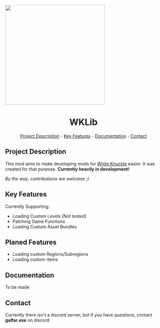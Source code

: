 <img src="https://shared.cloudflare.steamstatic.com/store_item_assets/steam/apps/3195790/logo.png" width="320" style="margin-let:auto;margin-right:auto;display:block;"><h1 align="center">WKLib</h1>
<p align="center"><a href="#project-description">Project Description</a> - <a href="#key-features">Key Features</a> - <a href="#documentation">Documentation</a> - <a href="#contact">Contact</a></p>

## Project Description

This mod aims to make developing mods for [White Knuckle](https://store.steampowered.com/app/3195790/White_Knuckle/) easier. It was created for that purpose. **Currently heavily in development!**

_By the way, contributions are welcome ;)_

## Key Features

Currently Supporting:

*   Loading Custom Levels _(Not tested)_
*   Patching Game Functions
*   Loading Custom Asset Bundles

## Planed Features

*   Loading custom Regions/Subregions
*   Loading custom items

## Documentation
To be made

## Contact
Currently there isn't a discord server, but if you have questions, contact **galfar.exe** on discord